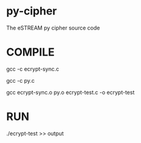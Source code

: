 py-cipher
=========

The eSTREAM py cipher source code

COMPILE
========
gcc -c ecrypt-sync.c

gcc -c py.c

gcc ecrypt-sync.o py.o ecrypt-test.c -o ecrypt-test

RUN
========
./ecrypt-test >> output
